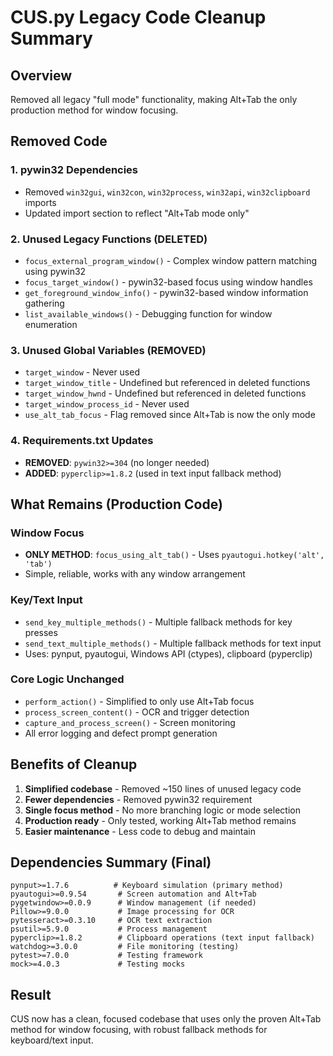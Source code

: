 # CUS.py Legacy Code Cleanup Summary

## Overview
Removed all legacy "full mode" functionality, making Alt+Tab the only production method for window focusing.

## Removed Code

### 1. pywin32 Dependencies
- Removed `win32gui`, `win32con`, `win32process`, `win32api`, `win32clipboard` imports
- Updated import section to reflect "Alt+Tab mode only"

### 2. Unused Legacy Functions (DELETED)
- `focus_external_program_window()` - Complex window pattern matching using pywin32
- `focus_target_window()` - pywin32-based focus using window handles  
- `get_foreground_window_info()` - pywin32-based window information gathering
- `list_available_windows()` - Debugging function for window enumeration

### 3. Unused Global Variables (REMOVED)
- `target_window` - Never used
- `target_window_title` - Undefined but referenced in deleted functions
- `target_window_hwnd` - Undefined but referenced in deleted functions  
- `target_window_process_id` - Never used
- `use_alt_tab_focus` - Flag removed since Alt+Tab is now the only mode

### 4. Requirements.txt Updates
- **REMOVED**: `pywin32>=304` (no longer needed)
- **ADDED**: `pyperclip>=1.8.2` (used in text input fallback method)

## What Remains (Production Code)

### Window Focus
- **ONLY METHOD**: `focus_using_alt_tab()` - Uses `pyautogui.hotkey('alt', 'tab')`
- Simple, reliable, works with any window arrangement

### Key/Text Input  
- `send_key_multiple_methods()` - Multiple fallback methods for key presses
- `send_text_multiple_methods()` - Multiple fallback methods for text input
- Uses: pynput, pyautogui, Windows API (ctypes), clipboard (pyperclip)

### Core Logic Unchanged
- `perform_action()` - Simplified to only use Alt+Tab focus
- `process_screen_content()` - OCR and trigger detection
- `capture_and_process_screen()` - Screen monitoring
- All error logging and defect prompt generation

## Benefits of Cleanup

1. **Simplified codebase** - Removed ~150 lines of unused legacy code
2. **Fewer dependencies** - Removed pywin32 requirement  
3. **Single focus method** - No more branching logic or mode selection
4. **Production ready** - Only tested, working Alt+Tab method remains
5. **Easier maintenance** - Less code to debug and maintain

## Dependencies Summary (Final)
```
pynput>=1.7.6          # Keyboard simulation (primary method)
pyautogui>=0.9.54       # Screen automation and Alt+Tab
pygetwindow>=0.0.9      # Window management (if needed)
Pillow>=9.0.0           # Image processing for OCR
pytesseract>=0.3.10     # OCR text extraction
psutil>=5.9.0           # Process management
pyperclip>=1.8.2        # Clipboard operations (text input fallback)
watchdog>=3.0.0         # File monitoring (testing)
pytest>=7.0.0           # Testing framework
mock>=4.0.3             # Testing mocks
```

## Result
CUS now has a clean, focused codebase that uses only the proven Alt+Tab method for window focusing, with robust fallback methods for keyboard/text input.
